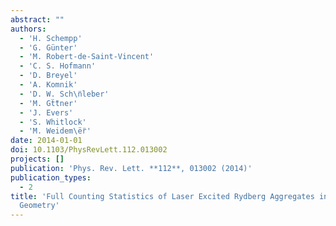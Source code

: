 ```yaml
---
abstract: ""
authors:
  - 'H. Schempp'
  - 'G. Günter'
  - 'M. Robert-de-Saint-Vincent'
  - 'C. S. Hofmann'
  - 'D. Breyel'
  - 'A. Komnik'
  - 'D. W. Sch\n̈leber'
  - 'M. Gẗ̈tner'
  - 'J. Evers'
  - 'S. Whitlock'
  - 'M. Weidem\ë̈r'
date: 2014-01-01
doi: 10.1103/PhysRevLett.112.013002
projects: []
publication: 'Phys. Rev. Lett. **112**, 013002 (2014)'
publication_types:
  - 2
title: 'Full Counting Statistics of Laser Excited Rydberg Aggregates in a One-Dimensional
  Geometry'
---
```

